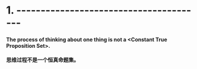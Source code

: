# 1. ---------------------------------------
#### The process of thinking about one thing is not a \<Constant True Proposition Set\>.
#### 思维过程不是一个恒真命题集。
